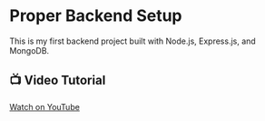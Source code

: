 # Proper Backend Setup

This is my first backend project built with Node.js, Express.js, and MongoDB.

## 📺 Video Tutorial

[Watch on YouTube](https://www.youtube.com/watch?v=EH3vGeqeIAo&list=PPSV&ab_channel=ChaiaurCode)

